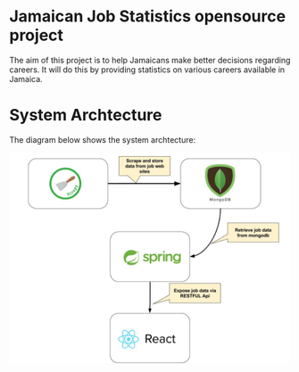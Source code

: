 # Jamaican Job Statistics opensource project

The aim of this project is to help Jamaicans make better decisions regarding careers. It will do this by providing statistics on various careers available in Jamaica.

# System Archtecture

The diagram below shows the system archtecture:

![alt text](https://github.com/denisdbell/jajobstats/blob/master/System_Architecture.jpg)


